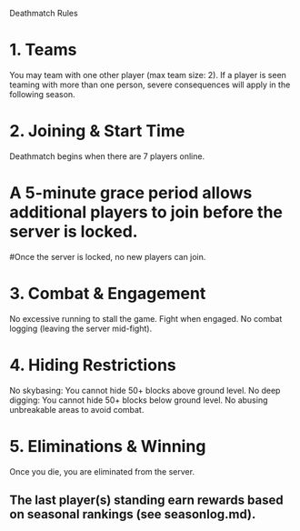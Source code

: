 Deathmatch Rules

# 1. Teams
 You may team with one other player (max team size: 2).
 If a player is seen teaming with more than one person, severe consequences will apply in the following season.
# 2. Joining & Start Time
 Deathmatch begins when there are 7 players online.
# A 5-minute grace period allows additional players to join before the server is locked.
#Once the server is locked, no new players can join.
# 3. Combat & Engagement
 No excessive running to stall the game. Fight when engaged.
 No combat logging (leaving the server mid-fight).
# 4. Hiding Restrictions
No skybasing: You cannot hide 50+ blocks above ground level.
No deep digging: You cannot hide 50+ blocks below ground level.
No abusing unbreakable areas to avoid combat.
# 5. Eliminations & Winning
Once you die, you are eliminated from the server.


## The last player(s) standing earn rewards based on seasonal rankings (see seasonlog.md).





